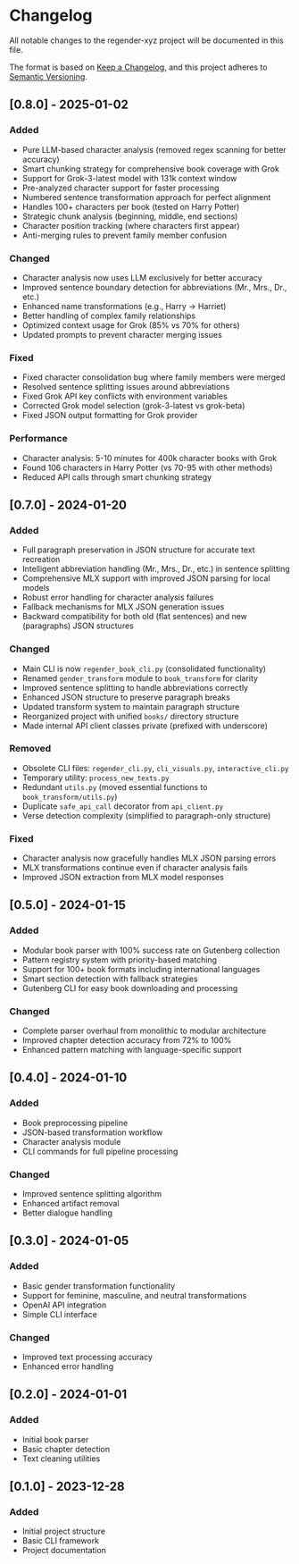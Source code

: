 # Changelog

All notable changes to the regender-xyz project will be documented in this file.

The format is based on [Keep a Changelog](https://keepachangelog.com/en/1.0.0/),
and this project adheres to [Semantic Versioning](https://semver.org/spec/v2.0.0.html).

## [0.8.0] - 2025-01-02

### Added
- Pure LLM-based character analysis (removed regex scanning for better accuracy)
- Smart chunking strategy for comprehensive book coverage with Grok
- Support for Grok-3-latest model with 131k context window
- Pre-analyzed character support for faster processing
- Numbered sentence transformation approach for perfect alignment
- Handles 100+ characters per book (tested on Harry Potter)
- Strategic chunk analysis (beginning, middle, end sections)
- Character position tracking (where characters first appear)
- Anti-merging rules to prevent family member confusion

### Changed
- Character analysis now uses LLM exclusively for better accuracy
- Improved sentence boundary detection for abbreviations (Mr., Mrs., Dr., etc.)
- Enhanced name transformations (e.g., Harry → Harriet)
- Better handling of complex family relationships
- Optimized context usage for Grok (85% vs 70% for others)
- Updated prompts to prevent character merging issues

### Fixed
- Fixed character consolidation bug where family members were merged
- Resolved sentence splitting issues around abbreviations
- Fixed Grok API key conflicts with environment variables
- Corrected Grok model selection (grok-3-latest vs grok-beta)
- Fixed JSON output formatting for Grok provider

### Performance
- Character analysis: 5-10 minutes for 400k character books with Grok
- Found 106 characters in Harry Potter (vs 70-95 with other methods)
- Reduced API calls through smart chunking strategy

## [0.7.0] - 2024-01-20

### Added
- Full paragraph preservation in JSON structure for accurate text recreation
- Intelligent abbreviation handling (Mr., Mrs., Dr., etc.) in sentence splitting
- Comprehensive MLX support with improved JSON parsing for local models
- Robust error handling for character analysis failures
- Fallback mechanisms for MLX JSON generation issues
- Backward compatibility for both old (flat sentences) and new (paragraphs) JSON structures

### Changed
- Main CLI is now `regender_book_cli.py` (consolidated functionality)
- Renamed `gender_transform` module to `book_transform` for clarity
- Improved sentence splitting to handle abbreviations correctly
- Enhanced JSON structure to preserve paragraph breaks
- Updated transform system to maintain paragraph structure
- Reorganized project with unified `books/` directory structure
- Made internal API client classes private (prefixed with underscore)

### Removed
- Obsolete CLI files: `regender_cli.py`, `cli_visuals.py`, `interactive_cli.py`
- Temporary utility: `process_new_texts.py`
- Redundant `utils.py` (moved essential functions to `book_transform/utils.py`)
- Duplicate `safe_api_call` decorator from `api_client.py`
- Verse detection complexity (simplified to paragraph-only structure)

### Fixed
- Character analysis now gracefully handles MLX JSON parsing errors
- MLX transformations continue even if character analysis fails
- Improved JSON extraction from MLX model responses

## [0.5.0] - 2024-01-15

### Added
- Modular book parser with 100% success rate on Gutenberg collection
- Pattern registry system with priority-based matching
- Support for 100+ book formats including international languages
- Smart section detection with fallback strategies
- Gutenberg CLI for easy book downloading and processing

### Changed
- Complete parser overhaul from monolithic to modular architecture
- Improved chapter detection accuracy from 72% to 100%
- Enhanced pattern matching with language-specific support

## [0.4.0] - 2024-01-10

### Added
- Book preprocessing pipeline
- JSON-based transformation workflow
- Character analysis module
- CLI commands for full pipeline processing

### Changed
- Improved sentence splitting algorithm
- Enhanced artifact removal
- Better dialogue handling

## [0.3.0] - 2024-01-05

### Added
- Basic gender transformation functionality
- Support for feminine, masculine, and neutral transformations
- OpenAI API integration
- Simple CLI interface

### Changed
- Improved text processing accuracy
- Enhanced error handling

## [0.2.0] - 2024-01-01

### Added
- Initial book parser
- Basic chapter detection
- Text cleaning utilities

## [0.1.0] - 2023-12-28

### Added
- Initial project structure
- Basic CLI framework
- Project documentation